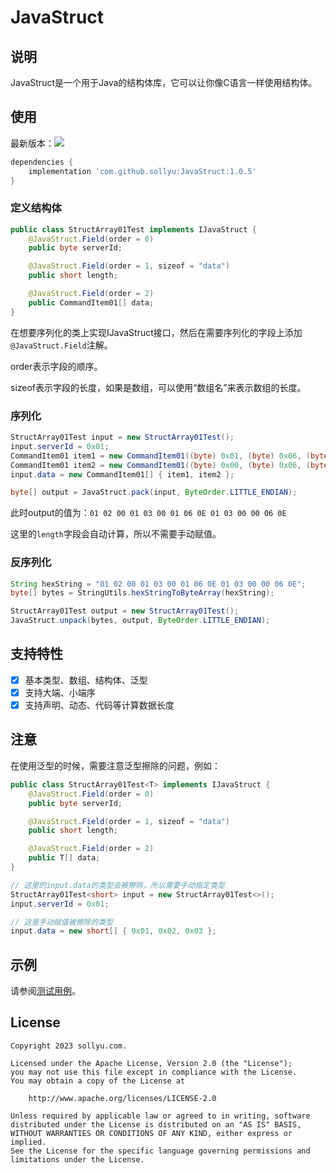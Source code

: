 # JavaStruct

## 说明

JavaStruct是一个用于Java的结构体库，它可以让你像C语言一样使用结构体。

## 使用

最新版本：[![](https://jitpack.io/v/sollyu/JavaStruct.svg)](https://jitpack.io/#sollyu/JavaStruct)

```gradle
dependencies {
    implementation 'com.github.sollyu:JavaStruct:1.0.5'
}
```

### 定义结构体

```java
public class StructArray01Test implements IJavaStruct {
    @JavaStruct.Field(order = 0)
    public byte serverId;

    @JavaStruct.Field(order = 1, sizeof = "data")
    public short length;

    @JavaStruct.Field(order = 2)
    public CommandItem01[] data;
}
```

在想要序列化的类上实现IJavaStruct接口，然后在需要序列化的字段上添加`@JavaStruct.Field`注解。

order表示字段的顺序。

sizeof表示字段的长度，如果是数组，可以使用“数组名”来表示数组的长度。

### 序列化

```java
StructArray01Test input = new StructArray01Test();
input.serverId = 0x01;
CommandItem01 item1 = new CommandItem01((byte) 0x01, (byte) 0x06, (byte) 0x0E);
CommandItem01 item2 = new CommandItem01((byte) 0x00, (byte) 0x06, (byte) 0x0E);
input.data = new CommandItem01[] { item1, item2 };

byte[] output = JavaStruct.pack(input, ByteOrder.LITTLE_ENDIAN);
```
此时output的值为：`01 02 00 01 03 00 01 06 0E 01 03 00 00 06 0E`

这里的`length`字段会自动计算，所以不需要手动赋值。

### 反序列化

```java
String hexString = "01 02 00 01 03 00 01 06 0E 01 03 00 00 06 0E";
byte[] bytes = StringUtils.hexStringToByteArray(hexString);

StructArray01Test output = new StructArray01Test();
JavaStruct.unpack(bytes, output, ByteOrder.LITTLE_ENDIAN);
```

## 支持特性

- [x] 基本类型、数组、结构体、泛型
- [x] 支持大端、小端序
- [x] 支持声明、动态、代码等计算数据长度

## 注意

在使用泛型的时候，需要注意泛型擦除的问题，例如：

```java
public class StructArray01Test<T> implements IJavaStruct {
    @JavaStruct.Field(order = 0)
    public byte serverId;

    @JavaStruct.Field(order = 1, sizeof = "data")
    public short length;

    @JavaStruct.Field(order = 2)
    public T[] data;
}

// 这里的input.data的类型会被擦除，所以需要手动指定类型
StructArray01Test<short> input = new StructArray01Test<>();
input.serverId = 0x01;

// 这里手动赋值被擦除的类型
input.data = new short[] { 0x01, 0x02, 0x03 };
```
## 示例

请参阅[测试用例](./src/test/java/io/github/sollyu/test/StructTest.java)。

## License

```
Copyright 2023 sollyu.com.

Licensed under the Apache License, Version 2.0 (the "License");
you may not use this file except in compliance with the License.
You may obtain a copy of the License at

    http://www.apache.org/licenses/LICENSE-2.0

Unless required by applicable law or agreed to in writing, software
distributed under the License is distributed on an "AS IS" BASIS,
WITHOUT WARRANTIES OR CONDITIONS OF ANY KIND, either express or implied.
See the License for the specific language governing permissions and
limitations under the License.
```
